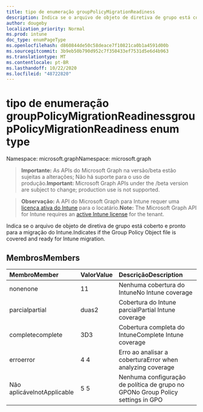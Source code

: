 ```yaml
---
title: tipo de enumeração groupPolicyMigrationReadiness
description: Indica se o arquivo de objeto de diretiva de grupo está coberto e pronto para a migração do Intune.
author: dougeby
localization_priority: Normal
ms.prod: intune
doc_type: enumPageType
ms.openlocfilehash: d860844de50c58deace7f10821ca0b1a4591d00b
ms.sourcegitcommit: 3b9eb50b790d952c7f350433ef7531d5e6d4b963
ms.translationtype: MT
ms.contentlocale: pt-BR
ms.lasthandoff: 10/22/2020
ms.locfileid: "48722820"
---
```

# <a name="grouppolicymigrationreadiness-enum-type"></a><span data-ttu-id="c2b9d-103">tipo de enumeração groupPolicyMigrationReadiness</span><span class="sxs-lookup"><span data-stu-id="c2b9d-103">groupPolicyMigrationReadiness enum type</span></span>

<span data-ttu-id="c2b9d-104">Namespace: microsoft.graph</span><span class="sxs-lookup"><span data-stu-id="c2b9d-104">Namespace: microsoft.graph</span></span>

> <span data-ttu-id="c2b9d-105">**Importante:** As APIs do Microsoft Graph na versão/beta estão sujeitas a alterações; Não há suporte para o uso de produção.</span><span class="sxs-lookup"><span data-stu-id="c2b9d-105">**Important:** Microsoft Graph APIs under the /beta version are subject to change; production use is not supported.</span></span>

> <span data-ttu-id="c2b9d-106">**Observação:** A API do Microsoft Graph para Intune requer uma [licença ativa do Intune](https://go.microsoft.com/fwlink/?linkid=839381) para o locatário.</span><span class="sxs-lookup"><span data-stu-id="c2b9d-106">**Note:** The Microsoft Graph API for Intune requires an [active Intune license](https://go.microsoft.com/fwlink/?linkid=839381) for the tenant.</span></span>

<span data-ttu-id="c2b9d-107">Indica se o arquivo de objeto de diretiva de grupo está coberto e pronto para a migração do Intune.</span><span class="sxs-lookup"><span data-stu-id="c2b9d-107">Indicates if the Group Policy Object file is covered and ready for Intune migration.</span></span>

## <a name="members"></a><span data-ttu-id="c2b9d-108">Membros</span><span class="sxs-lookup"><span data-stu-id="c2b9d-108">Members</span></span>
|<span data-ttu-id="c2b9d-109">Membro</span><span class="sxs-lookup"><span data-stu-id="c2b9d-109">Member</span></span>|<span data-ttu-id="c2b9d-110">Valor</span><span class="sxs-lookup"><span data-stu-id="c2b9d-110">Value</span></span>|<span data-ttu-id="c2b9d-111">Descrição</span><span class="sxs-lookup"><span data-stu-id="c2b9d-111">Description</span></span>|
|:---|:---|:---|
|<span data-ttu-id="c2b9d-112">none</span><span class="sxs-lookup"><span data-stu-id="c2b9d-112">none</span></span>|<span data-ttu-id="c2b9d-113">1</span><span class="sxs-lookup"><span data-stu-id="c2b9d-113">1</span></span>|<span data-ttu-id="c2b9d-114">Nenhuma cobertura do Intune</span><span class="sxs-lookup"><span data-stu-id="c2b9d-114">No Intune coverage</span></span>|
|<span data-ttu-id="c2b9d-115">parcial</span><span class="sxs-lookup"><span data-stu-id="c2b9d-115">partial</span></span>|<span data-ttu-id="c2b9d-116">duas</span><span class="sxs-lookup"><span data-stu-id="c2b9d-116">2</span></span>|<span data-ttu-id="c2b9d-117">Cobertura do Intune parcial</span><span class="sxs-lookup"><span data-stu-id="c2b9d-117">Partial Intune coverage</span></span>|
|<span data-ttu-id="c2b9d-118">complete</span><span class="sxs-lookup"><span data-stu-id="c2b9d-118">complete</span></span>|<span data-ttu-id="c2b9d-119">3D</span><span class="sxs-lookup"><span data-stu-id="c2b9d-119">3</span></span>|<span data-ttu-id="c2b9d-120">Cobertura completa do Intune</span><span class="sxs-lookup"><span data-stu-id="c2b9d-120">Complete Intune coverage</span></span>|
|<span data-ttu-id="c2b9d-121">erro</span><span class="sxs-lookup"><span data-stu-id="c2b9d-121">error</span></span>|<span data-ttu-id="c2b9d-122">4 </span><span class="sxs-lookup"><span data-stu-id="c2b9d-122">4</span></span>|<span data-ttu-id="c2b9d-123">Erro ao analisar a cobertura</span><span class="sxs-lookup"><span data-stu-id="c2b9d-123">Error when analyzing coverage</span></span>|
|<span data-ttu-id="c2b9d-124">Não aplicável</span><span class="sxs-lookup"><span data-stu-id="c2b9d-124">notApplicable</span></span>|<span data-ttu-id="c2b9d-125">5 </span><span class="sxs-lookup"><span data-stu-id="c2b9d-125">5</span></span>|<span data-ttu-id="c2b9d-126">Nenhuma configuração de política de grupo no GPO</span><span class="sxs-lookup"><span data-stu-id="c2b9d-126">No Group Policy settings in GPO</span></span>|





